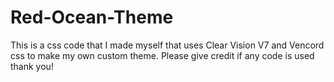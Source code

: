 # Red-Ocean-Theme
This is a css code that I made myself that uses Clear Vision V7 and Vencord css to make my own custom theme. Please give credit if any code is used thank you!
